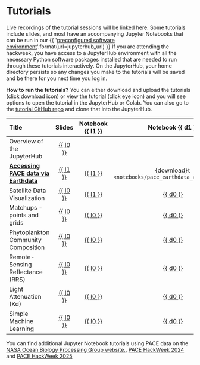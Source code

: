 # Tutorials

Live recordings of the tutorial sessions will be linked here. Some tutorials include
slides, and most have an accompanying Jupyter Notebooks that can be run in our
{{ '[preconfigured software environment]({url})'.format(url=jupyterhub_url) }}
If you are attending the hackweek, you have access to a JupyterHub environment
with all the necessary Python software packages installed that are needed to run
through these tutorials interactively. On the JupyterHub, your home directory persists
so any changes you make to the tutorials will be saved and be there for you next
time you log in.

**How to run the tutorials?** You can either download and upload the tutorials (click download icon) or view the tutorial (click eye icon) and you will see options to open the tutorial in the JupyterHub or Colab. You can also go to the [tutorial GitHub repo](https://github.com/fish-pace/2025-tutorials) and clone that into the JupyterHub.

| Title | Slides | Notebook {{ l1 }} | Notebook {{ d1 }} | Recording |
| :---- | :----: | :------: | :-------: |  :-------: |
| Overview of the JupyterHub                  | [{{ l0 }}][jh-l]      |    |     |  [{{ v0 }}][jh-v]  |
| [**Accessing PACE data via Earthdata**][ed-n] | [{{ l1 }}][ed-l] | [{{ l1 }}][ed-n] | {download}`t <notebooks/pace_earthdata_access.ipynb>` | [{{ v0 }}][ed-v] |
| Satellite Data Visualization                      | [{{ l0 }}][dv1-l]   | [{{ l1 }}][dv1-n] |  [{{ d0 }}][dv1-d] |  [{{ v0 }}][dv1-v] |
| Matchups - points and grids | [{{ l0 }}][mu-l]   | [{{ l0 }}][mu-n] |  [{{ d0 }}][mu-d] |  [{{ v0 }}][mu-v] |
| Phytoplankton Community Composition  | [{{ l0 }}][moana-l]   | [{{ l0 }}][moana-n] |  [{{ d0 }}][moana-d] |  [{{ v0 }}][moana-v] |
| Remote-Sensing Reflectance (RRS) | [{{ l0 }}][rrs-l]   | [{{ l0 }}][rrs-n] |  [{{ d0 }}][rrs-d] |  [{{ v0 }}][rrs-v] |
| Light Attenuation (Kd)  | [{{ l0 }}][kd-l]   | [{{ l0 }}][kd-n] |  [{{ d0 }}][kd-d] |  [{{ v0 }}][kd-v] |
| Simple Machine Learning  | [{{ l0 }}][ml-l]   | [{{ l0 }}][ml-n] |  [{{ d0 }}][ml-d] |  [{{ v0 }}][ml-v] |

You can find additional Jupyter Notebook tutorials using PACE data on the [NASA Ocean Biology Processing Group website.](https://oceancolor.gsfc.nasa.gov/resources/docs/tutorials/), [PACE HackWeek 2024](https://pacehackweek.github.io/pace-2024/) and [PACE HackWeek 2025](https://pacehackweek.github.io/pace-2025/)

[jh-n]: ""
[jh-l]: ""
[jh-d]: ""
[jh-v]: ""

[ed-n]: notebooks/pace_earthdata_access
[ed-l]: https://docs.google.com/presentation/d/1PKJJ6139McB6WyPb1-z8YnlCjDa6k9jgcdSH3NpEkHc/present
[ed-d]: {download}`<notebooks/pace_earthdata_access.ipynb>`
[ed-v]: ""

[dv1-n]: ""
[dv1-l]: ""
[dv1-d]: ""
[dv1-v]: ""

[mu-n]: ""
[mu-l]: ""
[mu-d]: ""
[mu-v]: ""

[moana-n]: ""
[moana-l]: ""
[moana-d]: ""
[moana-v]: ""

[rrs-n]: ""
[rrs-l]: ""
[rrs-d]: ""
[rrs-v]: ""

[kd-n]: ""
[kd-l]: ""
[kd-d]: ""
[kd-v]: ""

[ml-n]: ""
[ml-l]: ""
[ml-d]: ""
[ml-v]: ""
